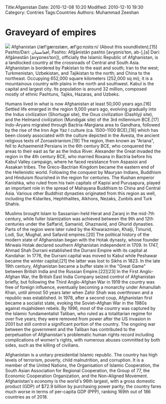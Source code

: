 Title:Afganistan
Date: 2010-12-08 10:20
Modified: 2010-12-10 19:30
Category: Contries
Tags:Countries
Authors: Muhammad Zeeshan
<h1>Graveyard of empires</h1>
<img src="https://upload.wikimedia.org/wikipedia/commons/thumb/9/9a/Flag_of_Afghanistan.svg/800px-Flag_of_Afghanistan.svg.png" />
Afghanistan (/æfˈɡænɪstæn, æfˈɡɑːnɪstɑːn/ (About this soundlisten);[15] Pashto/Dari: افغانستان, Pashto: Afġānistān pashto [avɣɒnisˈtɒn, ab-],[a] Dari: Afġānestān [avɣɒnesˈtɒn]), officially the Islamic Republic of Afghanistan, is a landlocked country at the crossroads of Central and South Asia. Afghanistan is bordered by Pakistan to the east and south; Iran to the west; Turkmenistan, Uzbekistan, and Tajikistan to the north; and China to the northeast. Occupying 652,000 square kilometers (252,000 sq mi), it is a mountainous country with plains in the north and southwest. Kabul is the capital and largest city. Its population is around 32 million, composed mostly of ethnic Pashtuns, Tajiks, Hazaras, and Uzbeks.

Humans lived in what is now Afghanistan at least 50,000 years ago.[16] Settled life emerged in the region 9,000 years ago, evolving gradually into the Indus civilization (Shortugai site), the Oxus civilization (Dashlyji site), and the Helmand civilization (Mundigak site) of the 3rd millennium BCE.[17] Indo-Aryans migrated through Bactria-Margiana area to Gandhara, followed by the rise of the Iron Age Yaz I culture (ca. 1500–1100 BCE),[18] which has been closely associated with the culture depicted in the Avesta, the ancient religious texts of Zoroastrianism.[19] The region, then known as "Ariana", fell to Achaemenid Persians in the 6th century BCE, who conquered the areas to their east as far as the Indus River. Alexander the Great invaded the region in the 4th century BCE, who married Roxana in Bactria before his Kabul Valley campaign, where he faced resistance from Aspasioi and Assakan tribes. The Greco-Bactrian Kingdom became the eastern end of the Hellenistic world. Following the conquest by Mauryan Indians, Buddhism and Hinduism flourished in the region for centuries. The Kushan emperor Kanishka, who ruled from his twin capitals of Kapisi and Puruṣapura, played an important role in the spread of Mahayana Buddhism to China and Central Asia. Various other Buddhist dynasties originated from this region as well, including the Kidarites, Hephthalites, Alkhons, Nezaks, Zunbils and Turk Shahis.

Muslims brought Islam to Sassanian-held Herat and Zaranj in the mid-7th century, while fuller Islamization was achieved between the 9th and 12th centuries under the Saffarid, Samanid, Ghaznavid, and Ghurid dynasties. Parts of the region were later ruled by the Khwarazmian, Khalji, Timurid, Lodi, Sur, Mughal, and Safavid empires.[20] The political history of the modern state of Afghanistan began with the Hotak dynasty, whose founder Mirwais Hotak declared southern Afghanistan independent in 1709. In 1747, Ahmad Shah Durrani established the Durrani Empire with its capital at Kandahar. In 1776, the Durrani capital was moved to Kabul while Peshawar became the winter capital;[21] the latter was lost to Sikhs in 1823. In the late 19th century, Afghanistan became a buffer state in the "Great Game" between British India and the Russian Empire.[22][23] In the First Anglo-Afghan War, the British East India Company seized control of Afghanistan briefly, but following the Third Anglo-Afghan War in 1919 the country was free of foreign influence, eventually becoming a monarchy under Amanullah Khan, until almost 50 years later when Zahir Shah was overthrown and a republic was established. In 1978, after a second coup, Afghanistan first became a socialist state, evoking the Soviet–Afghan War in the 1980s against mujahideen rebels. By 1996, most of the country was captured by the Islamic fundamentalist Taliban, who ruled as a totalitarian regime for over five years; they were removed from power after the US invasion in 2001 but still control a significant portion of the country. The ongoing war between the government and the Taliban has contributed to the perpetuation of Afghanistan's problematic human rights record including complications of women's rights, with numerous abuses committed by both sides, such as the killing of civilians.

Afghanistan is a unitary presidential Islamic republic. The country has high levels of terrorism, poverty, child malnutrition, and corruption. It is a member of the United Nations, the Organisation of Islamic Cooperation, the South Asian Association for Regional Cooperation, the Group of 77, the Economic Cooperation Organization, and the Non-Aligned Movement. Afghanistan's economy is the world's 96th largest, with a gross domestic product (GDP) of $72.9 billion by purchasing power parity; the country fares much worse in terms of per-capita GDP (PPP), ranking 169th out of 186 countries as of 2018.